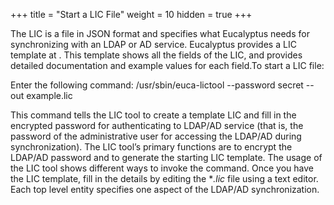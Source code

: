 +++
title = "Start a LIC File"
weight = 10
hidden = true
+++

The LIC is a file in JSON format and specifies what Eucalyptus needs for synchronizing with an LDAP or AD service. Eucalyptus provides a LIC template at . This template shows all the fields of the LIC, and provides detailed documentation and example values for each field.To start a LIC file: 

Enter the following command: 
    /usr/sbin/euca-lictool --password secret --out example.lic

This command tells the LIC tool to create a template LIC and fill in the encrypted password for authenticating to LDAP/AD service (that is, the password of the administrative user for accessing the LDAP/AD during synchronization). The LIC tool’s primary functions are to encrypt the LDAP/AD password and to generate the starting LIC template. The usage of the LIC tool shows different ways to invoke the command. Once you have the LIC template, fill in the details by editing the **.lic* file using a text editor. Each top level entity specifies one aspect of the LDAP/AD synchronization. 